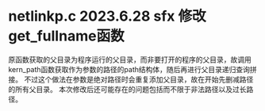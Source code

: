 # netlinkp.c    2023.6.28    sfx    修改get_fullname函数
  原函数获取的父目录为程序运行的父目录，而非要打开的程序的父目录，故调用kern_path函数获取作为参数的路径的path结构体，随后再进行父目录递归查询拼接。
  不过这个做法在参数是绝对路径时会重复添加父目录，故在开始先删减路径的所有父目录。
  本次修改后还可能存在的问题包括而不限于非法路径以及过长路径。
